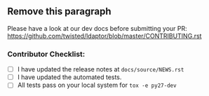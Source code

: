 ## Remove this paragraph

Please have a look at our dev docs before submitting your PR:
https://github.com/twisted/ldaptor/blob/master/CONTRIBUTING.rst


### Contributor Checklist:

* [ ] I have updated the release notes at `docs/source/NEWS.rst` 
* [ ] I have updated the automated tests.
* [ ] All tests pass on your local system for `tox -e py27-dev`
